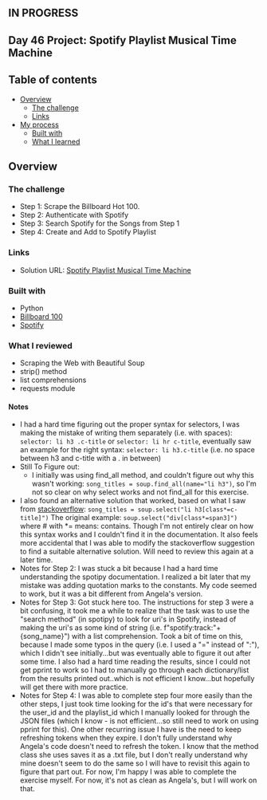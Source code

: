 ## IN PROGRESS

## Day 46 Project: Spotify Playlist Musical Time Machine

## Table of contents

- [Overview](#overview)
  - [The challenge](#the-challenge)
  - [Links](#links)
- [My process](#my-process)
  - [Built with](#built-with)
  - [What I learned](#what-i-learned)

## Overview

### The challenge

- Step 1: Scrape the Billboard Hot 100.
- Step 2: Authenticate with Spotify
- Step 3: Search Spotify for the Songs from Step 1
- Step 4: Create and Add to Spotify Playlist

### Links

- Solution URL: [Spotify Playlist Musical Time Machine](https://github.com/Mikerniker/100_Days_of_Python/tree/main/Day46)

### Built with

- Python
- [Billboard 100](https://www.billboard.com/charts/hot-100/2000-08-12/)
- [Spotify](https://developer.spotify.com/dashboard/)


### What I reviewed
- Scraping the Web with Beautiful Soup
- strip() method
- list comprehensions
- requests module

#### Notes
- I had a hard time figuring out the proper syntax for selectors, I was making the mistake of writing them separately (i.e. with spaces): ```selector: li h3 .c-title```  or ```selector: li hr c-title```, eventually saw an example for the right syntax: ```selector: li h3.c-title```  (i.e. no space between h3 and c-title with a . in between)
- Still To Figure out:
  - I initially was using find_all method, and couldn't figure out why this wasn't working: ```song_titles = soup.find_all(name="li h3")```, so I'm not so clear on why select works and not find_all for this exercise.
- I also found an alternative solution that worked, based on what I saw from [stackoverflow](https://stackoverflow.com/questions/35465182/how-to-find-all-divs-whose-class-starts-with-a-string-in-beautifulsoup): ```song_titles = soup.select("li h3[class*=c-title]")``` The original example: ```soup.select("div[class*=span3]")``` where # with *= means: contains. Though I'm not entirely clear on how this syntax works and I couldn't find it in the documentation. It also feels more accidental that I was able to modify the stackoverflow suggestion to find a suitable alternative solution. Will need to review this again at a later time.
- Notes for Step 2: I was stuck a bit because I had a hard time understanding the spotipy documentation. I realized a bit later that my mistake was adding quotation marks to the constants. My code seemed to work, but it was a bit different from Angela's version.
- Notes for Step 3:  Got stuck here too. The instructions for step 3 were a bit confusing, it took me a while to realize that the task was to use the "search method" (in spotipy) to look for uri's in Spotify, instead of making the uri's as some kind of string (i.e. f"spotify:track:"+ {song_name}") with a list comprehension. Took a bit of time on this, because I made some typos in the query (i.e. I used a "=" instead of ":"), which I didn't see initially...but was eventually able to figure it out after some time. I also had a hard time reading the results, since I could not get pprint to work so I had to manually go through each dictionary/list from the results printed out..which is not efficient I know...but hopefully will get there with more practice. 
- Notes for Step 4: I was able to complete step four more easily than the other steps, I just took time looking for the id's that were necessary for the user_id and the playlist_id which I manually looked for through the JSON files (which I know - is not efficient...so still need to work on using pprint for this). One other recurring issue I have is the need to keep refreshing tokens when they expire. I don't fully understand why Angela's code doesn't need to refresh the token. I know that the method class she uses saves it as a .txt file, but I don't really understand why mine doesn't seem to do the same so I will have to revisit this again to figure that part out. For now, I'm happy I was able to complete the exercise myself. For now, it's not as clean as Angela's, but I will work on that. 